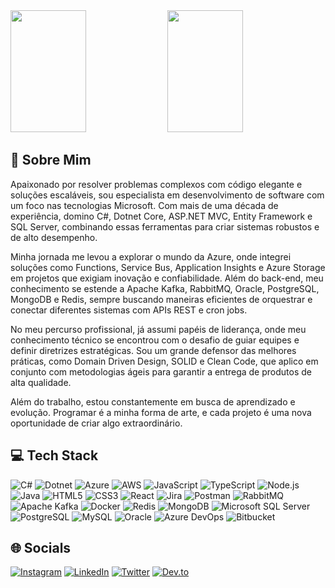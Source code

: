 
<div>    
  <img width="49%" height="195px" src="https://awesome-github-stats.azurewebsites.net/user-stats/rsantosdosanjos?cardType=level&theme=calm&preferLogin=false&Background=FFFFFF00&Text=14B2EE&Title=55A48C&Border=DDDDDD00&Ring=55A48C" /> 
  <img width="49%" height="195px" src="https://github-readme-stats.vercel.app/api/top-langs/?username=rsantosdosanjos&layout=compact&title_color=55A48C&text_color=fff&bg_color=0d1117&border_color=fff0" />  
</div>

## 🚀 Sobre Mim

Apaixonado por resolver problemas complexos com código elegante e soluções escaláveis, sou especialista em desenvolvimento de software com um foco nas tecnologias Microsoft. Com mais de uma década de experiência, domino C#, Dotnet Core, ASP.NET MVC, Entity Framework e SQL Server, combinando essas ferramentas para criar sistemas robustos e de alto desempenho.

Minha jornada me levou a explorar o mundo da Azure, onde integrei soluções como Functions, Service Bus, Application Insights e Azure Storage em projetos que exigiam inovação e confiabilidade. Além do back-end, meu conhecimento se estende a Apache Kafka, RabbitMQ, Oracle, PostgreSQL, MongoDB e Redis, sempre buscando maneiras eficientes de orquestrar e conectar diferentes sistemas com APIs REST e cron jobs.

No meu percurso profissional, já assumi papéis de liderança, onde meu conhecimento técnico se encontrou com o desafio de guiar equipes e definir diretrizes estratégicas. Sou um grande defensor das melhores práticas, como Domain Driven Design, SOLID e Clean Code, que aplico em conjunto com metodologias ágeis para garantir a entrega de produtos de alta qualidade.

Além do trabalho, estou constantemente em busca de aprendizado e evolução. Programar é a minha forma de arte, e cada projeto é uma nova oportunidade de criar algo extraordinário.

## 💻 Tech Stack

![C#](https://img.shields.io/badge/csharp-%23239120.svg?style=for-the-badge&logo=csharp&logoColor=white) ![Dotnet](https://img.shields.io/badge/dotnet-%235C2D91.svg?style=for-the-badge&logo=dotnet&logoColor=white) ![Azure](https://img.shields.io/badge/azure-%230072C6.svg?style=for-the-badge&logo=microsoftazure&logoColor=white) ![AWS](https://img.shields.io/badge/aws-%23232F3E.svg?style=for-the-badge&logo=amazonaws&logoColor=white) ![JavaScript](https://img.shields.io/badge/javascript-%23323330.svg?style=for-the-badge&logo=javascript&logoColor=%23F7DF1E) ![TypeScript](https://img.shields.io/badge/typescript-%23007ACC.svg?style=for-the-badge&logo=typescript&logoColor=white) ![Node.js](https://img.shields.io/badge/node.js-6DA55F?style=for-the-badge&logo=node.js&logoColor=white) ![Java](https://img.shields.io/badge/java-%23ED8B00.svg?style=for-the-badge&logo=java&logoColor=white) ![HTML5](https://img.shields.io/badge/html5-%23E34F26.svg?style=for-the-badge&logo=html5&logoColor=white) ![CSS3](https://img.shields.io/badge/css3-%231572B6.svg?style=for-the-badge&logo=css3&logoColor=white) ![React](https://img.shields.io/badge/react-%2320232a.svg?style=for-the-badge&logo=react&logoColor=%2361DAFB) ![Jira](https://img.shields.io/badge/jira-%230A0FFF.svg?style=for-the-badge&logo=jira&logoColor=white) ![Postman](https://img.shields.io/badge/Postman-FF6C37?style=for-the-badge&logo=postman&logoColor=white) ![RabbitMQ](https://img.shields.io/badge/rabbitmq-%23FF6600.svg?style=for-the-badge&logo=rabbitmq&logoColor=white) ![Apache Kafka](https://img.shields.io/badge/apachekafka-%23165550.svg?style=for-the-badge&logo=apachekafka&logoColor=white) ![Docker](https://img.shields.io/badge/docker-%230db7ed.svg?style=for-the-badge&logo=docker&logoColor=white) ![Redis](https://img.shields.io/badge/redis-%23DC382D.svg?style=for-the-badge&logo=redis&logoColor=white) ![MongoDB](https://img.shields.io/badge/mongodb-%2347A248.svg?style=for-the-badge&logo=mongodb&logoColor=white) ![Microsoft SQL Server](https://img.shields.io/badge/microsoft%20sql%20server-%23CC2927.svg?style=for-the-badge&logo=microsoft%20sql%20server&logoColor=white) ![PostgreSQL](https://img.shields.io/badge/postgresql-%23336791.svg?style=for-the-badge&logo=postgresql&logoColor=white) ![MySQL](https://img.shields.io/badge/mysql-%2300f.svg?style=for-the-badge&logo=mysql&logoColor=white) ![Oracle](https://img.shields.io/badge/oracle-%23F00000.svg?style=for-the-badge&logo=oracle&logoColor=white) ![Azure DevOps](https://img.shields.io/badge/azure--devops-%230072C6.svg?style=for-the-badge&logo=azure-devops&logoColor=white) ![Bitbucket](https://img.shields.io/badge/bitbucket-%230047B3.svg?style=for-the-badge&logo=bitbucket&logoColor=white)




## 🌐 Socials

[![Instagram](https://img.shields.io/badge/Instagram-%23E4405F.svg?logo=Instagram&logoColor=white)](https://www.instagram.com/resantosdosanjos) [![LinkedIn](https://img.shields.io/badge/LinkedIn-%230077B5.svg?logo=linkedin&logoColor=white)](https://www.linkedin.com/in/resantosdosanjos/) [![Twitter](https://img.shields.io/badge/Twitter-%231DA1F2.svg?logo=Twitter&logoColor=white)](https://x.com/rsantosdosanjos) [![Dev.to](https://img.shields.io/badge/Dev.to-%230A0A0A.svg?logo=dev.to&logoColor=white)](https://dev.to/resantosdosanjos)

